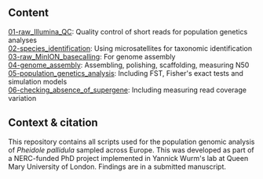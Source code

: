 ## Content

[01-raw_Illumina_QC](https://github.com/EmelineFavreau/Pheidole_pallidula_social_polymorphism/tree/master/01-raw_Illumina_QC): Quality control of short reads for population genetics analyses   
[02-species_identification](https://github.com/EmelineFavreau/Pheidole_pallidula_social_polymorphism/tree/master/02-species_identification): Using microsatellites for taxonomic identification  
[03-raw_MinION_basecalling](https://github.com/EmelineFavreau/Pheidole_pallidula_social_polymorphism/tree/master/03-raw_MinION_basecalling): For genome assembly  
[04-genome_assembly](https://github.com/EmelineFavreau/Pheidole_pallidula_social_polymorphism/tree/master/04-genome_assembly): Assembling, polishing, scaffolding, measuring N50  
[05-population_genetics_analysis](https://github.com/EmelineFavreau/Pheidole_pallidula_social_polymorphism/tree/master/05-population_genetics_analysis):  Including FST, Fisher's exact tests and simulation models  
[06-checking_absence_of_supergene](https://github.com/EmelineFavreau/Pheidole_pallidula_social_polymorphism/tree/master/06-checking_absence_of_supergene):  Including measuring read coverage variation

## Context & citation

This repository contains all scripts used for the population genomic analysis of *Pheidole pallidula* sampled across Europe. This was developed as part of a NERC-funded PhD project implemented in Yannick Wurm's lab at Queen Mary University of London. Findings are in a submitted manuscript.


